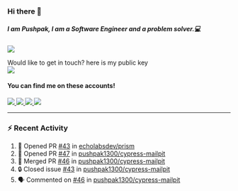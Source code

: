 ### Hi there 👋


##### I am Pushpak, I am a Software Engineer and a problem solver.💻

![](https://komarev.com/ghpvc/?username=pushpak1300)

 Would like to get in touch? here is my public key 
 <br> <a href='https://keybase.io/pushpak1300'><img src="https://img.shields.io/keybase/pgp/pushpak1300?color=pinl&label=PGP&style=for-the-badge"/></a></br>
#### You can find me on these accounts!
<p>
<a href='https://twitter.com/pushpak1300'><a href="https://pushpak1300.me/" target="_blank">
  <img src="https://img.shields.io/badge/website-%23E34F26.svg?&style=for-the-badge" />
</a> 
 
 <a href="https://twitter.com/pushpak1300" target="_blank">
  <img src="https://img.shields.io/badge/twitter-%231DA1F2.svg?&style=for-the-badge&logo=twitter&logoColor=white" />
</a> 

<a href="https://www.linkedin.com/in/pushpak-c-286b17b1/" target="_blank">
  <img src="https://img.shields.io/badge/linkedin-%230077B5.svg?&style=for-the-badge&logo=linkedin&logoColor=white" />
</a> 

<a href="https://dev.to/pushpak1300/" target="_blank">
  <img src="http://img.shields.io/badge/dev.to-gray?style=for-the-badge&logo=dev.to&?logoColor=white?logoWidth=100?label=" />
</a> 


</p>

---

### ⚡ Recent Activity

<!--START_SECTION:activity-->
1. 💪 Opened PR [#43](https://github.com/echolabsdev/prism/pull/43) in [echolabsdev/prism](https://github.com/echolabsdev/prism)
2. 💪 Opened PR [#47](https://github.com/pushpak1300/cypress-mailpit/pull/47) in [pushpak1300/cypress-mailpit](https://github.com/pushpak1300/cypress-mailpit)
3. 🎉 Merged PR [#46](https://github.com/pushpak1300/cypress-mailpit/pull/46) in [pushpak1300/cypress-mailpit](https://github.com/pushpak1300/cypress-mailpit)
4. 🔒 Closed issue [#43](https://github.com/pushpak1300/cypress-mailpit/issues/43) in [pushpak1300/cypress-mailpit](https://github.com/pushpak1300/cypress-mailpit)
5. 🗣 Commented on [#46](https://github.com/pushpak1300/cypress-mailpit/pull/46#issuecomment-2432943413) in [pushpak1300/cypress-mailpit](https://github.com/pushpak1300/cypress-mailpit)
<!--END_SECTION:activity-->
